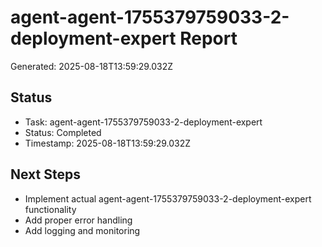 # agent-agent-1755379759033-2-deployment-expert Report

Generated: 2025-08-18T13:59:29.032Z

## Status
- Task: agent-agent-1755379759033-2-deployment-expert
- Status: Completed
- Timestamp: 2025-08-18T13:59:29.032Z

## Next Steps
- Implement actual agent-agent-1755379759033-2-deployment-expert functionality
- Add proper error handling
- Add logging and monitoring

